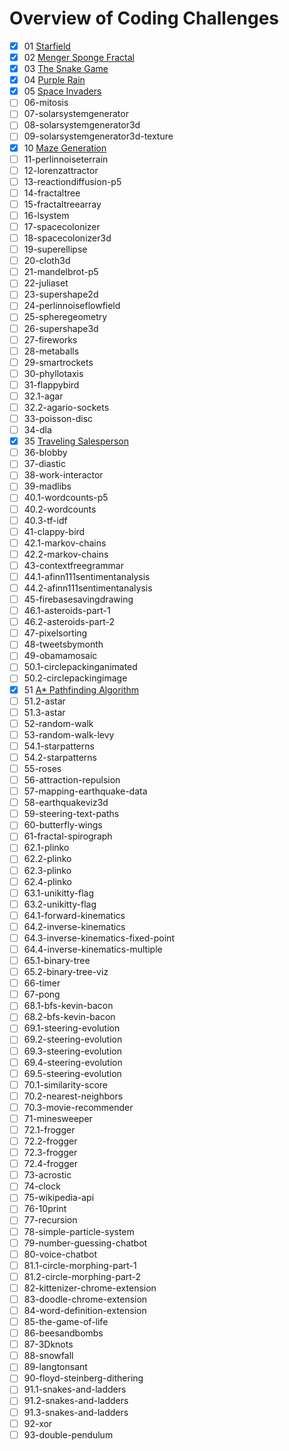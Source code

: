# Overview of Coding Challenges

- [x] 01 [Starfield](CC001-Starfield/README.md)
- [x] 02 [Menger Sponge Fractal](CC002-Menger%20Sponge%20Fractal/README.md)
- [x] 03 [The Snake Game](CC003-The%20Snake%20Game/README.md)
- [x] 04 [Purple Rain](CC004-Purple%20Rain/README.md)
- [x] 05 [Space Invaders](CC005-Space%20Invaders/README.md)
- [ ] 06-mitosis
- [ ] 07-solarsystemgenerator
- [ ] 08-solarsystemgenerator3d
- [ ] 09-solarsystemgenerator3d-texture
- [x] 10 [Maze Generation](CC010-Maze%20Generation%20&%20CC051-A*%20Pathfinding%20Algorithm/README.md)
- [ ] 11-perlinnoiseterrain
- [ ] 12-lorenzattractor
- [ ] 13-reactiondiffusion-p5
- [ ] 14-fractaltree
- [ ] 15-fractaltreearray
- [ ] 16-lsystem
- [ ] 17-spacecolonizer
- [ ] 18-spacecolonizer3d
- [ ] 19-superellipse
- [ ] 20-cloth3d
- [ ] 21-mandelbrot-p5
- [ ] 22-juliaset
- [ ] 23-supershape2d
- [ ] 24-perlinnoiseflowfield
- [ ] 25-spheregeometry
- [ ] 26-supershape3d
- [ ] 27-fireworks
- [ ] 28-metaballs
- [ ] 29-smartrockets
- [ ] 30-phyllotaxis
- [ ] 31-flappybird
- [ ] 32.1-agar
- [ ] 32.2-agario-sockets
- [ ] 33-poisson-disc
- [ ] 34-dla
- [x] 35 [Traveling Salesperson](CC035-Traveling%20Salesperson/README.md)
- [ ] 36-blobby
- [ ] 37-diastic
- [ ] 38-work-interactor
- [ ] 39-madlibs
- [ ] 40.1-wordcounts-p5
- [ ] 40.2-wordcounts
- [ ] 40.3-tf-idf
- [ ] 41-clappy-bird
- [ ] 42.1-markov-chains
- [ ] 42.2-markov-chains
- [ ] 43-contextfreegrammar
- [ ] 44.1-afinn111sentimentanalysis
- [ ] 44.2-afinn111sentimentanalysis
- [ ] 45-firebasesavingdrawing
- [ ] 46.1-asteroids-part-1
- [ ] 46.2-asteroids-part-2
- [ ] 47-pixelsorting
- [ ] 48-tweetsbymonth
- [ ] 49-obamamosaic
- [ ] 50.1-circlepackinganimated
- [ ] 50.2-circlepackingimage
- [x] 51 [A* Pathfinding Algorithm](CC010-Maze%20Generation%20&%20CC051-A*%20Pathfinding%20Algorithm/README.md)
- [ ] 51.2-astar
- [ ] 51.3-astar
- [ ] 52-random-walk
- [ ] 53-random-walk-levy
- [ ] 54.1-starpatterns
- [ ] 54.2-starpatterns
- [ ] 55-roses
- [ ] 56-attraction-repulsion
- [ ] 57-mapping-earthquake-data
- [ ] 58-earthquakeviz3d
- [ ] 59-steering-text-paths
- [ ] 60-butterfly-wings
- [ ] 61-fractal-spirograph
- [ ] 62.1-plinko
- [ ] 62.2-plinko
- [ ] 62.3-plinko
- [ ] 62.4-plinko
- [ ] 63.1-unikitty-flag
- [ ] 63.2-unikitty-flag
- [ ] 64.1-forward-kinematics
- [ ] 64.2-inverse-kinematics
- [ ] 64.3-inverse-kinematics-fixed-point
- [ ] 64.4-inverse-kinematics-multiple
- [ ] 65.1-binary-tree
- [ ] 65.2-binary-tree-viz
- [ ] 66-timer
- [ ] 67-pong
- [ ] 68.1-bfs-kevin-bacon
- [ ] 68.2-bfs-kevin-bacon
- [ ] 69.1-steering-evolution
- [ ] 69.2-steering-evolution
- [ ] 69.3-steering-evolution
- [ ] 69.4-steering-evolution
- [ ] 69.5-steering-evolution
- [ ] 70.1-similarity-score
- [ ] 70.2-nearest-neighbors
- [ ] 70.3-movie-recommender
- [ ] 71-minesweeper
- [ ] 72.1-frogger
- [ ] 72.2-frogger
- [ ] 72.3-frogger
- [ ] 72.4-frogger
- [ ] 73-acrostic
- [ ] 74-clock
- [ ] 75-wikipedia-api
- [ ] 76-10print
- [ ] 77-recursion
- [ ] 78-simple-particle-system
- [ ] 79-number-guessing-chatbot
- [ ] 80-voice-chatbot
- [ ] 81.1-circle-morphing-part-1
- [ ] 81.2-circle-morphing-part-2
- [ ] 82-kittenizer-chrome-extension
- [ ] 83-doodle-chrome-extension
- [ ] 84-word-definition-extension
- [ ] 85-the-game-of-life
- [ ] 86-beesandbombs
- [ ] 87-3Dknots
- [ ] 88-snowfall
- [ ] 89-langtonsant
- [ ] 90-floyd-steinberg-dithering
- [ ] 91.1-snakes-and-ladders
- [ ] 91.2-snakes-and-ladders
- [ ] 91.3-snakes-and-ladders
- [ ] 92-xor
- [ ] 93-double-pendulum
